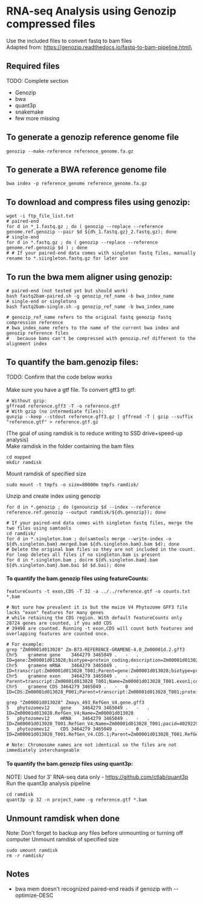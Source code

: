# RNA-seq Analysis using Genozip compressed files
Use the included files to convert fastq to bam files\
Adapted from: https://genozip.readthedocs.io/fastq-to-bam-pipeline.html\

## Required files 
TODO: Complete section
* Genozip
* bwa
* quant3p
* snakemake
* few more missing

## To generate a genozip reference genome file
```
genozip --make-reference reference_genome.fa.gz
```

## To generate a BWA reference genome file
```
bwa index -p reference_genome reference_genome.fa.gz
```

## To download and compress files using genozip:
```
wget -i ftp_file_list.txt
# paired-end
for d in *_1.fastq.gz ; do ( genozip --replace --reference genome.ref.genozip --pair $d ${d%_1.fastq.gz}_2.fastq.gz); done
# single-end
for d in *.fastq.gz ; do ( genozip --replace --reference genome.ref.genozip $d ) ; done
# # If your paired-end data comes with singleton fastq files, manually rename to *.siingleton.fastq.gz for later use
```

## To run the bwa mem aligner using genozip:
```
# paired-end (not tested yet but should work)
bash fastq2bam-paired.sh -g genozip_ref_name -b bwa_index_name
# single-end or singletons
bash fastq2bam-single.sh -g genozip_ref_name -b bwa_index_name

# genozip_ref_name refers to the original fastq genozip fastq compression reference
# bwa_index_name refers to the name of the current bwa index and genozip reference files
#   because bams can't be compressed with genozip.ref different to the alignment index 
```

## To quantify the bam.genozip files:
TODO: Confirm that the code below works\
\
Make sure you have a gtf file. To convert gff3 to gtf:
```
# Without gzip:
gffread reference.gff3 -T -o reference.gtf
# With gzip (no intermediate files):
gunzip --keep --stdout reference.gff3.gz | gffread -T | gzip --suffix "reference.gtf" > reference.gtf.gz
```

(The goal of using ramdisk is to reduce writing to SSD drive+speed-up analysis)\
Make ramdisk in the folder containing the bam files
```
cd mapped
mkdir ramdisk
```
Mount ramdisk of specified size
```
sudo mount -t tmpfs -o size=80000m tmpfs ramdisk/
```
Unzip and create index using genozip
```
for d in *.genozip ; do (genounzip $d --index --reference reference.ref.genozip --output ramdisk/${d%.genozip}); done

# If your paired-end data comes with singleton fastq files, merge the two files using samtools
cd ramdisk/
for d in *.singleton.bam ; do(samtools merge --write-index -o ${d%.singleton.bam}.merged.bam ${d%.singleton.bam}.bam $d); done
# Delete the original bam files so they are not included in the count. For loop deletes all files if no singleton.bam is present
for d in *.singleton.bam ; do(rm ${d%.singleton.bam}.bam ${d%.singleton.bam}.bam.bai $d $d.bai); done
```

#### To quantify the bam.genozip files using featureCounts:
```
featureCounts -t exon,CDS -T 32 -a ../../reference.gtf -o counts.txt *.bam

# Not sure how prevalent it is but the maize V4 Phytozome GFF3 file lacks "exon" features for many genes
# while retaining the CDS region. With default featureCounts only 28724 genes are counted, if you add CDS
# 39498 are counted. Running -t exon,CDS will count both features and overlapping features are counted once.

# For example:
grep "Zm00001d013028" Zm-B73-REFERENCE-GRAMENE-4.0_Zm00001d.2.gff3
Chr5	gramene	gene	3464279	3465049	.	-	.	ID=gene:Zm00001d013028;biotype=protein_coding;description=Zm00001d013028;gene_id=Zm00001d013028;logic_name=maker_gene
Chr5	gramene	mRNA	3464279	3465049	.	-	.	ID=transcript:Zm00001d013028_T001;Parent=gene:Zm00001d013028;biotype=protein_coding;transcript_id=Zm00001d013028_T001
Chr5	gramene	exon	3464279	3465049	.	-	.	Parent=transcript:Zm00001d013028_T001;Name=Zm00001d013028_T001.exon1;constitutive=1;ensembl_end_phase=0;ensembl_phase=0;exon_id=Zm00001d013028_T001.exon1;rank=1
Chr5	gramene	CDS	3464279	3465049	.	-	0	ID=CDS:Zm00001d013028_P001;Parent=transcript:Zm00001d013028_T001;protein_id=Zm00001d013028_P001

grep "Zm00001d013028" Zmays_493_RefGen_V4.gene.gff3
5	phytozomev12	gene	3464279	3465049	.	-	.	ID=Zm00001d013028.RefGen_V4;Name=Zm00001d013028
5	phytozomev12	mRNA	3464279	3465049	.	-	.	ID=Zm00001d013028_T001.RefGen_V4;Name=Zm00001d013028_T001;pacid=40292292;longest=1;Parent=Zm00001d013028.RefGen_V4
5	phytozomev12	CDS	3464279	3465049	.	-	0	ID=Zm00001d013028_T001.RefGen_V4.CDS.1;Parent=Zm00001d013028_T001.RefGen_V4;pacid=40292292

# Note: Chromosome names are not identical so the files are not immediately interchangeable
```


#### To quantify the bam.genozip files using quant3p:
NOTE: Used for 3' RNA-seq data only - https://github.com/ctlab/quant3p \
Run the quant3p analysis pipeline
```
cd ramdisk
quant3p -p 32 -n project_name -g reference.gtf *.bam
```

## Unmount ramdisk when done
Note: Don't forget to backup any files before unmounting or turning off computer
Unmount ramdisk of specified size
```
sudo umount ramdisk
rm -r ramdisk/
```

## Notes
* bwa mem doesn't recognized paired-end reads if genozip with --optimize-DESC

